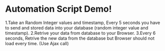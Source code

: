 # Automation Script Demo!
1.Take an Random Integer values and timestamp, Every 5 seconds you have to send and stored data into your database (random integer value 
and timestamp).
2.Retrive your data from database to your Browser.
3.Every 6 seconds, Retrive the new data from the database but Browser should not load every time. (Use Ajax call)
